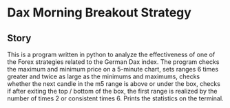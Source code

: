 # Dax Morning Breakout Strategy

## Story
This is a program written in python to analyze the effectiveness of one of the Forex strategies related to the German Dax index.
The program checks the maximum and minimum price on a 5-minute chart, sets ranges 6 times greater and twice as large as the minimums and maximums, checks whether the next candle in the m5 range is above or under the box, checks if after exiting the top / bottom of the box, the first range is realized by the number of times 2 or consistent times 6. Prints the statistics on the terminal. 

